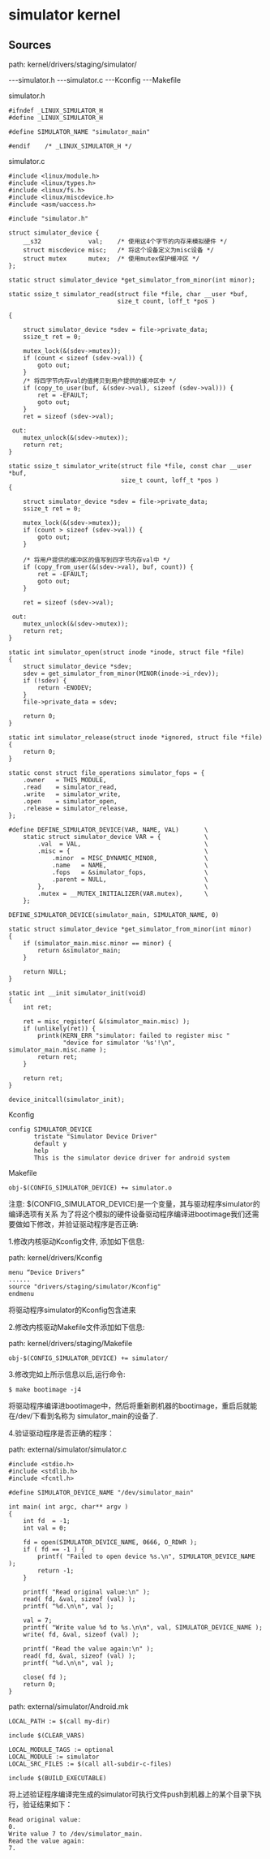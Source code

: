 simulator kernel
========================================

Sources
----------------------------------------

path: kernel/drivers/staging/simulator/

---simulator.h
---simulator.c
---Kconfig
---Makefile

simulator.h
```
#ifndef _LINUX_SIMULATOR_H
#define _LINUX_SIMULATOR_H

#define SIMULATOR_NAME "simulator_main"

#endif    /* _LINUX_SIMULATOR_H */
```

simulator.c
```
#include <linux/module.h>
#include <linux/types.h>
#include <linux/fs.h>
#include <linux/miscdevice.h>
#include <asm/uaccess.h>

#include "simulator.h"

struct simulator_device {
    __s32             val;    /* 使用这4个字节的内存来模拟硬件 */
    struct miscdevice misc;   /* 将这个设备定义为misc设备 */
    struct mutex      mutex;  /* 使用mutex保护缓冲区 */
};

static struct simulator_device *get_simulator_from_minor(int minor);

static ssize_t simulator_read(struct file *file, char __user *buf,
                              size_t count, loff_t *pos )

{

    struct simulator_device *sdev = file->private_data;
    ssize_t ret = 0;

    mutex_lock(&(sdev->mutex));
    if (count < sizeof (sdev->val)) {
        goto out;
    }
    /* 将四字节内存val的值拷贝到用户提供的缓冲区中 */
    if (copy_to_user(buf, &(sdev->val), sizeof (sdev->val))) {
        ret = -EFAULT;
        goto out;
    }
    ret = sizeof (sdev->val);

 out:
    mutex_unlock(&(sdev->mutex));
    return ret;
}

static ssize_t simulator_write(struct file *file, const char __user *buf,
                               size_t count, loff_t *pos )
{

    struct simulator_device *sdev = file->private_data;
    ssize_t ret = 0;

    mutex_lock(&(sdev->mutex));
    if (count > sizeof (sdev->val)) {
        goto out;
    }

    /* 将用户提供的缓冲区的值写到四字节内存val中 */
    if (copy_from_user(&(sdev->val), buf, count)) {
        ret = -EFAULT;
        goto out;
    }

    ret = sizeof (sdev->val);

 out:
    mutex_unlock(&(sdev->mutex));
    return ret;
}

static int simulator_open(struct inode *inode, struct file *file)
{
    struct simulator_device *sdev;
    sdev = get_simulator_from_minor(MINOR(inode->i_rdev));
    if (!sdev) {
        return -ENODEV;
    }
    file->private_data = sdev;

    return 0;
}

static int simulator_release(struct inode *ignored, struct file *file)
{
    return 0;
}

static const struct file_operations simulator_fops = {
    .owner   = THIS_MODULE,
    .read    = simulator_read,
    .write   = simulator_write,
    .open    = simulator_open,
    .release = simulator_release,
};

#define DEFINE_SIMULATOR_DEVICE(VAR, NAME, VAL)       \
    static struct simulator_device VAR = {            \
        .val  = VAL,                                  \
        .misc = {                                     \
            .minor  = MISC_DYNAMIC_MINOR,             \
            .name   = NAME,                           \
            .fops   = &simulator_fops,                \
            .parent = NULL,                           \
        },                                            \
        .mutex = __MUTEX_INITIALIZER(VAR.mutex),      \
    };

DEFINE_SIMULATOR_DEVICE(simulator_main, SIMULATOR_NAME, 0)

static struct simulator_device *get_simulator_from_minor(int minor)
{
    if (simulator_main.misc.minor == minor) {
        return &simulator_main;
    }

    return NULL;
}

static int __init simulator_init(void)
{
    int ret;

    ret = misc_register( &(simulator_main.misc) );
    if (unlikely(ret)) {
        printk(KERN_ERR "simulator: failed to register misc "
               "device for simulator '%s'!\n", simulator_main.misc.name );
        return ret;
    }

    return ret;
}

device_initcall(simulator_init);
```

Kconfig
```
config SIMULATOR_DEVICE
       tristate "Simulator Device Driver"
       default y
       help
       This is the simulator device driver for android system
```

Makefile
```
obj-$(CONFIG_SIMULATOR_DEVICE) += simulator.o
```

注意: $(CONFIG_SIMULATOR_DEVICE)是一个变量，其与驱动程序simulator的编译选项有关系
为了将这个模拟的硬件设备驱动程序编译进bootimage我们还需要做如下修改，并验证驱动程序是否正确:

1.修改内核驱动Kconfig文件, 添加如下信息:

path: kernel/drivers/Kconfig
```
menu “Device Drivers”
......
source "drivers/staging/simulator/Kconfig"
endmenu
```

将驱动程序simulator的Kconfig包含进来

2.修改内核驱动Makefile文件添加如下信息:

path: kernel/drivers/staging/Makefile
```
obj-$(CONFIG_SIMULATOR_DEVICE) += simulator/
```

3.修改完如上所示信息以后,运行命令:

```
$ make bootimage -j4
```

将驱动程序编译进bootimage中，然后将重新刷机器的bootimage，重启后就能在/dev/下看到名称为
simulator_main的设备了.

4.验证驱动程序是否正确的程序：

path: external/simulator/simulator.c
```
#include <stdio.h>
#include <stdlib.h>
#include <fcntl.h>

#define SIMULATOR_DEVICE_NAME "/dev/simulator_main"

int main( int argc, char** argv )
{
    int fd  = -1;
    int val = 0;

    fd = open(SIMULATOR_DEVICE_NAME, 0666, O_RDWR );
    if ( fd == -1 ) {
        printf( "Failed to open device %s.\n", SIMULATOR_DEVICE_NAME );
        return -1;
    }

    printf( "Read original value:\n" );
    read( fd, &val, sizeof (val) );
    printf( "%d.\n\n", val );

    val = 7;
    printf( "Write value %d to %s.\n\n", val, SIMULATOR_DEVICE_NAME );
    write( fd, &val, sizeof (val) );

    printf( "Read the value again:\n" );
    read( fd, &val, sizeof (val) );
    printf( "%d.\n\n", val );

    close( fd );
    return 0;
}
```

path: external/simulator/Android.mk

```
LOCAL_PATH := $(call my-dir)

include $(CLEAR_VARS)

LOCAL_MODULE_TAGS := optional
LOCAL_MODULE := simulator
LOCAL_SRC_FILES := $(call all-subdir-c-files)

include $(BUILD_EXECUTABLE)
```

将上述验证程序编译完生成的simulator可执行文件push到机器上的某个目录下执行，验证结果如下：

```
Read original value:
0.
Write value 7 to /dev/simulator_main.
Read the value again:
7.
```